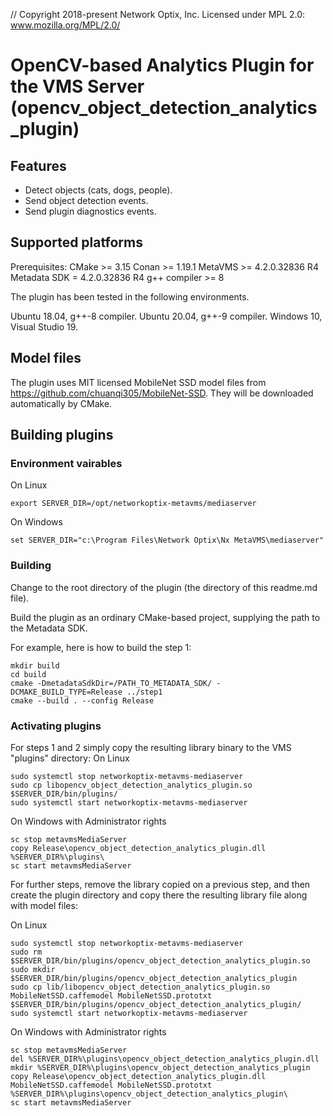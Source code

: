 // Copyright 2018-present Network Optix, Inc. Licensed under MPL 2.0: www.mozilla.org/MPL/2.0/

# OpenCV-based Analytics Plugin for the VMS Server (opencv_object_detection_analytics_plugin)

## Features

- Detect objects (cats, dogs, people).
- Send object detection events.
- Send plugin diagnostics events.

## Supported platforms

Prerequisites:
    CMake >= 3.15 
    Conan >= 1.19.1
    MetaVMS >= 4.2.0.32836 R4
    Metadata SDK = 4.2.0.32836 R4
    g++ compiler >= 8
    
The plugin has been tested in the following environments.

Ubuntu 18.04, g++-8 compiler.
Ubuntu 20.04, g++-9 compiler.
Windows 10, Visual Studio 19.

## Model files

The plugin uses MIT licensed MobileNet SSD model files from https://github.com/chuanqi305/MobileNet-SSD.
They will be downloaded automatically by CMake.

## Building plugins

### Environment vairables
On Linux
```
export SERVER_DIR=/opt/networkoptix-metavms/mediaserver
```

On Windows
```
set SERVER_DIR="c:\Program Files\Network Optix\Nx MetaVMS\mediaserver"
```

### Building
Change to the root directory of the plugin (the directory of this readme.md file).

Build the plugin as an ordinary CMake-based project, supplying the path to the Metadata SDK.

For example, here is how to build the step 1:
```
mkdir build
cd build
cmake -DmetadataSdkDir=/PATH_TO_METADATA_SDK/ -DCMAKE_BUILD_TYPE=Release ../step1
cmake --build . --config Release
```

### Activating plugins
For steps 1 and 2 simply copy the resulting library binary to the VMS "plugins" directory:
On Linux
```
sudo systemctl stop networkoptix-metavms-mediaserver
sudo cp libopencv_object_detection_analytics_plugin.so $SERVER_DIR/bin/plugins/
sudo systemctl start networkoptix-metavms-mediaserver
```

On Windows with Administrator rights
```
sc stop metavmsMediaServer
copy Release\opencv_object_detection_analytics_plugin.dll %SERVER_DIR%\plugins\
sc start metavmsMediaServer
```

For further steps, remove the library copied on a previous step, and then create the plugin directory and
copy there the resulting library file along with model files:

On Linux
```
sudo systemctl stop networkoptix-metavms-mediaserver
sudo rm $SERVER_DIR/bin/plugins/opencv_object_detection_analytics_plugin.so
sudo mkdir $SERVER_DIR/bin/plugins/opencv_object_detection_analytics_plugin
sudo cp lib/libopencv_object_detection_analytics_plugin.so MobileNetSSD.caffemodel MobileNetSSD.prototxt $SERVER_DIR/bin/plugins/opencv_object_detection_analytics_plugin/
sudo systemctl start networkoptix-metavms-mediaserver
```

On Windows with Administrator rights
```
sc stop metavmsMediaServer
del %SERVER_DIR%\plugins\opencv_object_detection_analytics_plugin.dll
mkdir %SERVER_DIR%\plugins\opencv_object_detection_analytics_plugin
copy Release\opencv_object_detection_analytics_plugin.dll MobileNetSSD.caffemodel MobileNetSSD.prototxt %SERVER_DIR%\plugins\opencv_object_detection_analytics_plugin\
sc start metavmsMediaServer
```

